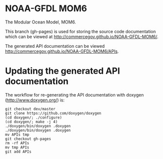 NOAA-GFDL MOM6
==============

The Modular Ocean Model, MOM6.

This branch (gh-pages) is used for storing the source code documentation which can be viewed at http://commercegov.github.io/NOAA-GFDL-MOM6/.

The generated API documentation can be viewed http://commercegov.github.io/NOAA-GFDL-MOM6/APIs.

Updating the generated API documentation
========================================

The workflow for re-generating the API documentation with doxygen (http://www.doxygen.org/) is:

    git checkout dev/master
    git clone https://github.com/doxygen/doxygen
    (cd doxygen/; ./configure)
    (cd doxygen/; make -j 4)
    ./doxygen/bin/doxygen .doxygen
    ./doxygen/bin/doxygen .doxygen
    mv APIs tmp
    git checkout gh-pages
    rm -rf APIs
    mv tmp APIs
    git add APIs
